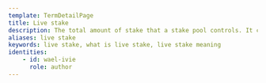 ```yaml
---
template: TermDetailPage
title: Live stake
description: The total amount of stake that a stake pool controls. It combines the stake that is owned by the pool operator with any stake that has been delegated to the pool by other ada holders. It can be measured as a total ada amount (e.g. 3M ada), or as a percentage of the total supply of ada within the network (e.g. 5%).
aliases: live stake
keywords: live stake, what is live stake, live stake meaning
identities: 
    - id: wael-ivie
      role: author
---
```

##
